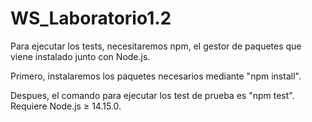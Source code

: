 # WS_Laboratorio1.2
Para ejecutar los tests, necesitaremos npm, el gestor de paquetes que viene instalado junto con Node.js.  

Primero, instalaremos los paquetes necesarios mediante "npm install".

Despues, el comando para ejecutar los test de prueba es "npm test". Requiere Node.js ≥ 14.15.0.
